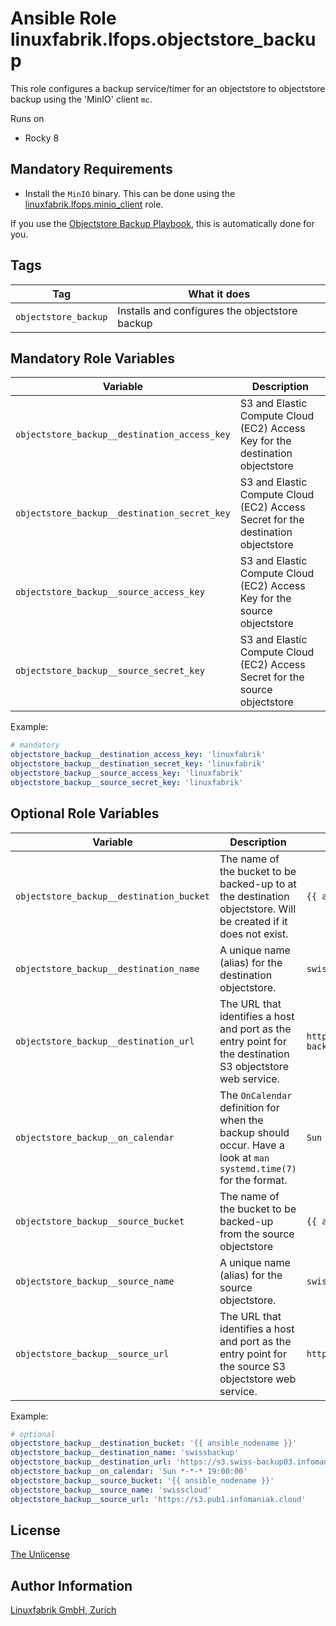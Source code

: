 # Ansible Role linuxfabrik.lfops.objectstore_backup

This role configures a backup service/timer for an objectstore to objectstore backup using the 'MinIO' client `mc`.

Runs on

* Rocky 8


## Mandatory Requirements

* Install the `MinIO` binary. This can be done using the [linuxfabrik.lfops.minio_client](https://github.com/Linuxfabrik/lfops/tree/main/roles/minio_client) role.

If you use the [Objectstore Backup Playbook](https://github.com/Linuxfabrik/lfops/blob/main/playbooks/objectstore_backup.yml), this is automatically done for you.


## Tags

| Tag                  | What it does                                   |
| ---                  | ------------                                   |
| `objectstore_backup` | Installs and configures the objectstore backup |


## Mandatory Role Variables

| Variable | Description |
| -------- | ----------- |
| `objectstore_backup__destination_access_key` | S3 and Elastic Compute Cloud (EC2) Access Key for the destination objectstore |
| `objectstore_backup__destination_secret_key` | S3 and Elastic Compute Cloud (EC2) Access Secret for the destination objectstore |
| `objectstore_backup__source_access_key` | S3 and Elastic Compute Cloud (EC2) Access Key for the source objectstore |
| `objectstore_backup__source_secret_key` | S3 and Elastic Compute Cloud (EC2) Access Secret for the source objectstore |

Example:
```yaml
# mandatory
objectstore_backup__destination_access_key: 'linuxfabrik'
objectstore_backup__destination_secret_key: 'linuxfabrik'
objectstore_backup__source_access_key: 'linuxfabrik'
objectstore_backup__source_secret_key: 'linuxfabrik'
```


## Optional Role Variables

| Variable | Description | Default Value |
| -------- | ----------- | ------------- |
| `objectstore_backup__destination_bucket` | The name of the bucket to be backed-up to at the destination objectstore. Will be created if it does not exist. | `{{ ansible_nodename }}` |
| `objectstore_backup__destination_name` | A unique name (alias) for the destination objectstore. | `swissbackup` |
| `objectstore_backup__destination_url` | The URL that identifies a host and port as the entry point for the destination S3 objectstore web service. | `https://s3.swiss-backup03.infomaniak.com` |
| `objectstore_backup__on_calendar` | The `OnCalendar` definition for when the backup should occur. Have a look at `man systemd.time(7)` for the format. | `Sun *-*-* 19:00:00` |
| `objectstore_backup__source_bucket` | The name of the bucket to be backed-up from the source objectstore | `{{ ansible_nodename }}` |
| `objectstore_backup__source_name` | A unique name (alias) for the source objectstore. | `swisscloud` |
| `objectstore_backup__source_url` | The URL that identifies a host and port as the entry point for the source S3 objectstore web service. | `https://s3.pub1.infomaniak.cloud` |

Example:
```yaml
# optional
objectstore_backup__destination_bucket: '{{ ansible_nodename }}'
objectstore_backup__destination_name: 'swissbackup'
objectstore_backup__destination_url: 'https://s3.swiss-backup03.infomaniak.com'
objectstore_backup__on_calendar: 'Sun *-*-* 19:00:00'
objectstore_backup__source_bucket: '{{ ansible_nodename }}'
objectstore_backup__source_name: 'swisscloud'
objectstore_backup__source_url: 'https://s3.pub1.infomaniak.cloud'
```


## License

[The Unlicense](https://unlicense.org/)


## Author Information

[Linuxfabrik GmbH, Zurich](https://www.linuxfabrik.ch)
